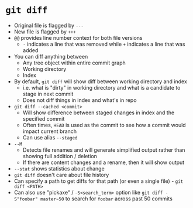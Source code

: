 # `git diff`

* Original file is flagged by `---`
* New file is flagged by `+++`
* `@@` provides line number context for both file versions
  * `-` indicates a line that was removed while `+` indicates a line that was added
* You can diff anything between
  * Any tree object within entire commit graph
  * Working directory
  * Index
* By default, `git diff` will show diff between working directory and index
  * i.e. what is "dirty" in working directory and what is a candidate to stage in next commit
  * Does not diff things in index and what's in repo
* `git diff --cached <commit>`
  * Will show difference between staged changes in index and the specified commit
  * Often times, `HEAD` is used as the commit to see how a commit would impact current branch
  * Can use alias `--staged`
* `--M`
  * Detects file renames and will generate simplified output rather than showing full addition / deletion
  * If there are content changes and a rename, then it will show output
* `--stat` shows statistics about change
* `git diff` doesn't care about file history
* Can specify a path to get diffs for that path (or even a single file) - `git diff <PATH>`
* Can also use "pickaxe" / `-S<search_term>` option like `git diff -S"foobar" master~50` to search for `foobar` across past 50 commits
